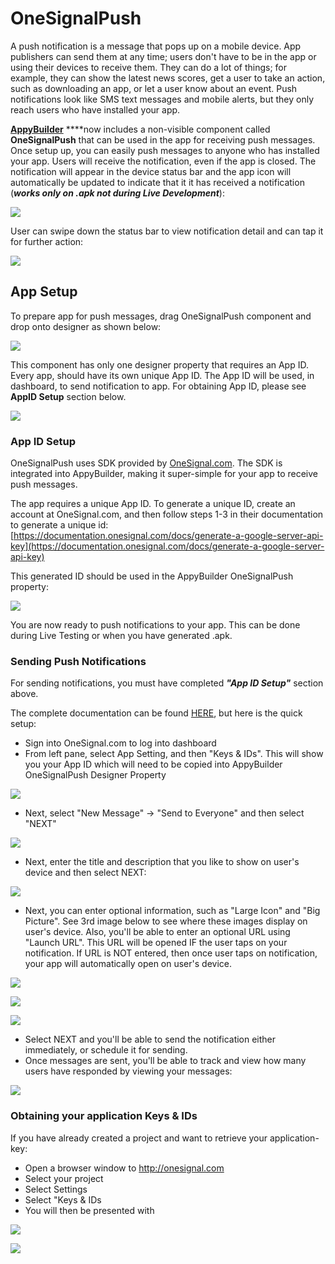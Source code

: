 # OneSignalPush

A push notification is a message that pops up on a mobile device. App publishers can send them at any time; users don't have to be in the app or using their devices to receive them. They can do a lot of things; for example, they can show the latest news scores, get a user to take an action, such as downloading an app, or let a user know about an event. Push notifications look like SMS text messages and mobile alerts, but they only reach users who have installed your app.

[**AppyBuilder**](http://AppyBuilder.com) ****now includes a non-visible component called **OneSignalPush** that can be used in the app for receiving push messages. Once setup up, you can easily push messages to anyone who has installed your app. Users will receive the notification, even if the app is closed. The notification will appear in the device status bar and the app icon will automatically be updated to indicate that it it has received a notification \(_**works only on .apk not during Live Development**_\):

![](../../../.gitbook/assets/push2.png)

User can swipe down the status bar to view notification detail and can tap it for further action:

![](../../../.gitbook/assets/push1.png)

## App Setup

To prepare app for push messages, drag OneSignalPush component and drop onto designer as shown below:

![](../../../.gitbook/assets/push3.png)

This component has only one designer property that requires an App ID. Every app, should have its own unique App ID. The App ID will be used, in dashboard, to send notification to app. For obtaining App ID, please see **AppID Setup** section below.

![](../../../.gitbook/assets/push4.png)

### App ID Setup

OneSignalPush uses SDK provided by [OneSignal.com](http://onesignal.com). The SDK is integrated into AppyBuilder, making it super-simple for your app to receive push messages.

The app requires a unique App ID. To generate a unique ID, create an account at OneSignal.com, and then follow steps 1-3 in their documentation to generate a unique id: [https://documentation.onesignal.com/docs/generate-a-google-server-api-key](https://documentation.onesignal.com/docs/generate-a-google-server-api-key)

This generated ID should be used in the AppyBuilder OneSignalPush property:

![](../../../.gitbook/assets/push4.png)

You are now ready to push notifications to your app. This can be done during Live Testing or when you have generated .apk.

### Sending Push Notifications

For sending notifications, you must have completed _**"App ID Setup"**_ section above.

The complete documentation can be found [HERE](https://documentation.onesignal.com/docs/sending-notifications), but here is the quick setup:

* Sign into OneSignal.com to log into dashboard
* From left pane, select App Setting, and then "Keys & IDs". This will show you your App ID which will need to be copied into AppyBuilder OneSignalPush Designer Property

![](../../../.gitbook/assets/push5.png)

* Next, select "New Message" -&gt; "Send to Everyone" and then select "NEXT"

![](../../../.gitbook/assets/push6.png)

* Next, enter the title and description that you like to show on user's device and then select NEXT:

![](../../../.gitbook/assets/push7.png)

* Next, you can enter optional information, such as "Large Icon" and "Big Picture". See 3rd image below to see where these images display on user's device. Also, you'll be able to enter an optional URL using "Launch URL". This URL will be opened IF the user taps on your notification. If URL is NOT entered, then once user taps on notification, your app will automatically open on user's device.

![](../../../.gitbook/assets/push8.png)

![](../../../.gitbook/assets/push9.png)

![](../../../.gitbook/assets/push1.png)

* Select NEXT and you'll be able to send the notification either immediately, or schedule it for sending. 
* Once messages are sent, you'll be able to track and view how many users have responded by viewing your messages:

![](../../../.gitbook/assets/push10.png)



### **Obtaining your application Keys & IDs**

If you have already created a project and want to retrieve your application-key:

* Open a browser window to http://onesignal.com
* Select your project
* Select Settings
* Select "Keys & IDs
* You will then be presented with 

![](../../../.gitbook/assets/image%20%2832%29.png)

![](../../../.gitbook/assets/image%20%285%29.png)

